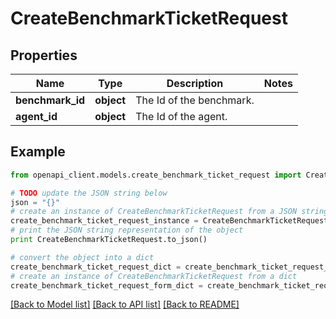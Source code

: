 # CreateBenchmarkTicketRequest


## Properties
Name | Type | Description | Notes
------------ | ------------- | ------------- | -------------
**benchmark_id** | **object** | The Id of the benchmark. | 
**agent_id** | **object** | The Id of the agent. | 

## Example

```python
from openapi_client.models.create_benchmark_ticket_request import CreateBenchmarkTicketRequest

# TODO update the JSON string below
json = "{}"
# create an instance of CreateBenchmarkTicketRequest from a JSON string
create_benchmark_ticket_request_instance = CreateBenchmarkTicketRequest.from_json(json)
# print the JSON string representation of the object
print CreateBenchmarkTicketRequest.to_json()

# convert the object into a dict
create_benchmark_ticket_request_dict = create_benchmark_ticket_request_instance.to_dict()
# create an instance of CreateBenchmarkTicketRequest from a dict
create_benchmark_ticket_request_form_dict = create_benchmark_ticket_request.from_dict(create_benchmark_ticket_request_dict)
```
[[Back to Model list]](../README.md#documentation-for-models) [[Back to API list]](../README.md#documentation-for-api-endpoints) [[Back to README]](../README.md)


